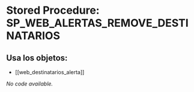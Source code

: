 # Stored Procedure: SP_WEB_ALERTAS_REMOVE_DESTINATARIOS

## Usa los objetos:
- [[web_destinatarios_alerta]]

*No code available.*
